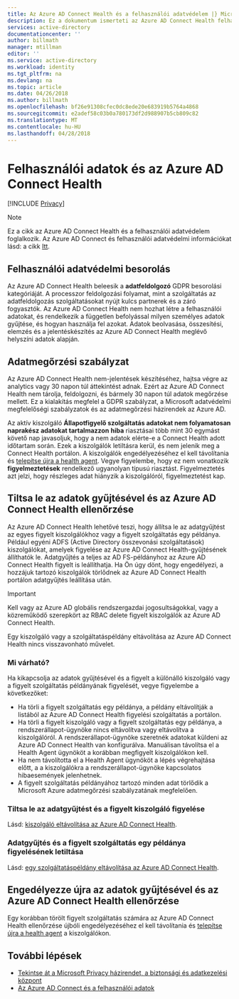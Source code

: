 ```yaml
---
title: Az Azure AD Connect Health és a felhasználói adatvédelem |} Microsoft Docs
description: Ez a dokumentum ismerteti az Azure AD Connect Health felhasználói adatok.
services: active-directory
documentationcenter: ''
author: billmath
manager: mtillman
editor: ''
ms.service: active-directory
ms.workload: identity
ms.tgt_pltfrm: na
ms.devlang: na
ms.topic: article
ms.date: 04/26/2018
ms.author: billmath
ms.openlocfilehash: bf26e91308cfec0dc8ede20e683919b5764a4868
ms.sourcegitcommit: e2adef58c03b0a780173df2d988907b5cb809c82
ms.translationtype: MT
ms.contentlocale: hu-HU
ms.lasthandoff: 04/28/2018
---
```

# <a name="user-privacy-and-azure-ad-connect-health"></a>Felhasználói adatok és az Azure AD Connect Health 

[!INCLUDE [Privacy](../../../includes/gdpr-intro-sentence.md)]

>[!NOTE] 
>Ez a cikk az Azure AD Connect Health és a felhasználói adatvédelem foglalkozik.  Az Azure AD Connect és felhasználói adatvédelmi információkat lásd: a cikk [Itt](../../active-directory/connect/active-directory-aadconnect-gdpr.md).

## <a name="user-privacy-classification"></a>Felhasználói adatvédelmi besorolás
Az Azure AD Connect Health beleesik a **adatfeldolgozó** GDPR besorolási kategóriáját. A processzor feldolgozási folyamat, mint a szolgáltatás az adatfeldolgozás szolgáltatásokat nyújt kulcs partnerek és a záró fogyasztók. Az Azure AD Connect Health nem hozhat létre a felhasználói adatokat, és rendelkezik a független befolyással milyen személyes adatok gyűjtése, és hogyan használja fel azokat. Adatok beolvasása, összesítési, elemzés és a jelentéskészítés az Azure AD Connect Health meglévő helyszíni adatok alapján. 

## <a name="data-retention-policy"></a>Adatmegőrzési szabályzat
Az Azure AD Connect Health nem-jelentések készítéséhez, hajtsa végre az analytics vagy 30 napon túl áttekintést adnak. Ezért az Azure AD Connect Health nem tárolja, feldolgozni, és bármely 30 napon túl adatok megőrzése mellett. Ez a kialakítás megfelel a GDPR szabályzat, a Microsoft adatvédelmi megfelelőségi szabályzatok és az adatmegőrzési házirendek az Azure AD. 

Az aktív kiszolgáló **Állapotfigyelő szolgáltatás adatokat nem folyamatosan naprakész adatokat tartalmazzon** **hiba** riasztásai több mint 30 egymást követő nap javasoljuk, hogy a nem adatok elérte-e a Connect Health adott időtartam során. Ezek a kiszolgálók letiltásra kerül, és nem jelenik meg a Connect Health portálon. A kiszolgálók engedélyezéséhez el kell távolítania és [telepítse újra a health agent](active-directory-aadconnect-health-agent-install.md). Vegye figyelembe, hogy ez nem vonatkozik **figyelmeztetések** rendelkező ugyanolyan típusú riasztást. Figyelmeztetés azt jelzi, hogy részleges adat hiányzik a kiszolgálóról, figyelmeztetést kap. 
 
## <a name="disable-data-collection-and-monitoring-in-azure-ad-connect-health"></a>Tiltsa le az adatok gyűjtésével és az Azure AD Connect Health ellenőrzése
Az Azure AD Connect Health lehetővé teszi, hogy állítsa le az adatgyűjtést az egyes figyelt kiszolgálókhoz vagy a figyelt szolgáltatás egy példánya. Például egyéni ADFS (Active Directory összevonási szolgáltatások) kiszolgálókat, amelyek figyelése az Azure AD Connect Health-gyűjtésének állíthatók le. Adatgyűjtés a teljes az AD FS-példányhoz az Azure AD Connect Health figyelt is leállíthatja. Ha Ön úgy dönt, hogy engedélyezi, a hozzájuk tartozó kiszolgálók törlődnek az Azure AD Connect Health portálon adatgyűjtés leállítása után. 

>[!IMPORTANT]
> Kell vagy az Azure AD globális rendszergazdai jogosultságokkal, vagy a közreműködő szerepkört az RBAC delete figyelt kiszolgálók az Azure AD Connect Health.
>
> Egy kiszolgáló vagy a szolgáltatáspéldány eltávolítása az Azure AD Connect Health nincs visszavonható művelet. 

### <a name="what-to-expect"></a>Mi várható?
Ha kikapcsolja az adatok gyűjtésével és a figyelt a különálló kiszolgáló vagy a figyelt szolgáltatás példányának figyelését, vegye figyelembe a következőket:

- Ha törli a figyelt szolgáltatás egy példánya, a példány eltávolítják a listából az Azure AD Connect Health figyelési szolgáltatás a portálon. 
- Ha törli a figyelt kiszolgáló vagy a figyelt szolgáltatás egy példánya, a rendszerállapot-ügynöke nincs eltávolítva vagy eltávolítva a kiszolgálóról. A rendszerállapot-ügynöke szeretnék adatokat küldeni az Azure AD Connect Health van konfigurálva. Manuálisan távolítsa el a Health Agent ügynököt a korábban megfigyelt kiszolgálókon kell.
- Ha nem távolította el a Health Agent ügynököt a lépés végrehajtása előtt, a a kiszolgálókra a rendszerállapot-ügynöke kapcsolatos hibaesemények jelenhetnek.
- A figyelt szolgáltatás példányához tartozó minden adat törlődik a Microsoft Azure adatmegőrzési szabályzatának megfelelően.

### <a name="disable-data-collection-and-monitoring-for-a-monitored-server"></a>Tiltsa le az adatgyűjtést és a figyelt kiszolgáló figyelése
Lásd: [kiszolgáló eltávolítása az Azure AD Connect Health](active-directory-aadconnect-health-operations.md#delete-a-server-from-the-azure-ad-connect-health-service).

### <a name="disable-data-collection-and-monitoring-for-an-instance-of-a-monitored-service"></a>Adatgyűjtés és a figyelt szolgáltatás egy példánya figyelésének letiltása
Lásd: [egy szolgáltatáspéldány eltávolítása az Azure AD Connect Health](active-directory-aadconnect-health-operations.md#delete-a-service-instance-from-azure-ad-connect-health-service).


## <a name="re-enable-data-collection-and-monitoring-in-azure-ad-connect-health"></a>Engedélyezze újra az adatok gyűjtésével és az Azure AD Connect Health ellenőrzése
Egy korábban törölt figyelt szolgáltatás számára az Azure AD Connect Health ellenőrzése újbóli engedélyezéséhez el kell távolítania és [telepítse újra a health agent](active-directory-aadconnect-health-agent-install.md) a kiszolgálókon.


## <a name="next-steps"></a>További lépések
* [Tekintse át a Microsoft Privacy házirendet, a biztonsági és adatkezelési központ](https://www.microsoft.com/trustcenter)
* [Az Azure AD Connect és a felhasználói adatok](../../active-directory/connect/active-directory-aadconnect-gdpr.md)

